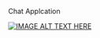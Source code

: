 Chat Applcation

[![IMAGE ALT TEXT HERE](https://www.youtube.com/watch?v=ry26xM9stJ8)](https://www.youtube.com/watch?v=ry26xM9stJ8)

